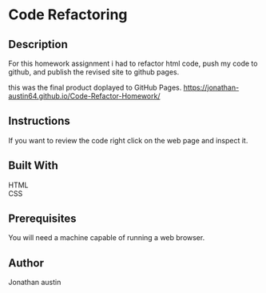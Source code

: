 # Code Refactoring
## Description
For this homework assignment i had to refactor html code, push my code to github, and publish the revised site to github pages.

this was the final product doplayed to GitHub Pages.
https://jonathan-austin64.github.io/Code-Refactor-Homework/


## Instructions
If you want to review the code right click on the web page and inspect it.

## Built With
HTML  
CSS  

## Prerequisites
You will need a machine capable of running a web browser.

## Author
Jonathan austin
